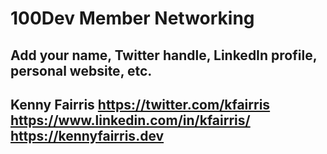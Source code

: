 # 100Dev Member Networking
Add your name, Twitter handle, LinkedIn profile, personal website, etc.
---
Kenny Fairris
https://twitter.com/kfairris
https://www.linkedin.com/in/kfairris/
https://kennyfairris.dev
---